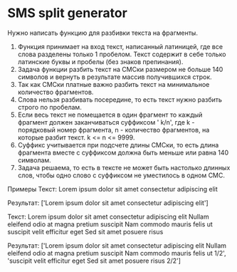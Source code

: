 # SMS split generator

Нужно написать функцию для разбивки текста на фрагменты.
1. Функция принимает на вход текст, написанный латиницей, где все слова
разделены только 1 пробелом. Текст содержит в себе только латинские буквы и
пробелы (без знаков препинания).
2. Задача функции разбить текст на СМСки размером не больше 140 символов и
вернуть в результате массив получившихся строк.
3. Так как СМСки платные важно разбить текст на минимальное количество
фрагментов.
4. Слова нельзя разбивать посередине, то есть текст нужно разбить строго по
пробелам.
5. Если весь текст не помещается в один фрагмент то каждый фрагмент должен
заканчиваться суффиксом ' k/n', где k - порядковый номер фрагмента, n -
количество фрагментов, на которые разбит текст. k <= n <= 9999.
6. Суффикс учитывается при подсчете длины СМСки, то есть длина фрагмента
вместе с суффиксом должна быть меньше или равна 140 символам.
7. Задача решаема, то есть в тексте не может быть настолько длинных слов, чтобы
одно слово с суффиксом не уместилось в одном СМС.

Примеры
Текст:
Lorem ipsum dolor sit amet consectetur adipiscing elit

Результат:
['Lorem ipsum dolor sit amet consectetur adipiscing elit']

Текст:
Lorem ipsum dolor sit amet consectetur adipiscing elit Nullam eleifend odio at magna
pretium suscipit Nam commodo mauris felis ut suscipit velit efficitur eget Sed sit
amet posuere risus

Результат:
['Lorem ipsum dolor sit amet consectetur adipiscing elit Nullam eleifend odio at magna
pretium suscipit Nam commodo mauris felis ut 1/2', 'suscipit velit efficitur eget Sed
sit amet posuere risus 2/2']